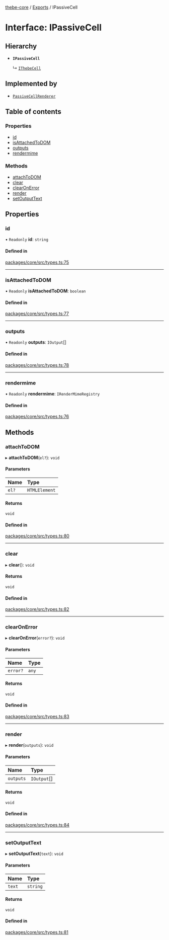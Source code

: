 [thebe-core](../README.md) / [Exports](../modules.md) / IPassiveCell

# Interface: IPassiveCell

## Hierarchy

- **`IPassiveCell`**

  ↳ [`IThebeCell`](IThebeCell.md)

## Implemented by

- [`PassiveCellRenderer`](../classes/PassiveCellRenderer.md)

## Table of contents

### Properties

- [id](IPassiveCell.md#id)
- [isAttachedToDOM](IPassiveCell.md#isattachedtodom)
- [outputs](IPassiveCell.md#outputs)
- [rendermime](IPassiveCell.md#rendermime)

### Methods

- [attachToDOM](IPassiveCell.md#attachtodom)
- [clear](IPassiveCell.md#clear)
- [clearOnError](IPassiveCell.md#clearonerror)
- [render](IPassiveCell.md#render)
- [setOutputText](IPassiveCell.md#setoutputtext)

## Properties

### id

• `Readonly` **id**: `string`

#### Defined in

[packages/core/src/types.ts:75](https://github.com/executablebooks/thebe/blob/280bb7d/packages/core/src/types.ts#L75)

___

### isAttachedToDOM

• `Readonly` **isAttachedToDOM**: `boolean`

#### Defined in

[packages/core/src/types.ts:77](https://github.com/executablebooks/thebe/blob/280bb7d/packages/core/src/types.ts#L77)

___

### outputs

• `Readonly` **outputs**: `IOutput`[]

#### Defined in

[packages/core/src/types.ts:78](https://github.com/executablebooks/thebe/blob/280bb7d/packages/core/src/types.ts#L78)

___

### rendermime

• `Readonly` **rendermime**: `IRenderMimeRegistry`

#### Defined in

[packages/core/src/types.ts:76](https://github.com/executablebooks/thebe/blob/280bb7d/packages/core/src/types.ts#L76)

## Methods

### attachToDOM

▸ **attachToDOM**(`el?`): `void`

#### Parameters

| Name | Type |
| :------ | :------ |
| `el?` | `HTMLElement` |

#### Returns

`void`

#### Defined in

[packages/core/src/types.ts:80](https://github.com/executablebooks/thebe/blob/280bb7d/packages/core/src/types.ts#L80)

___

### clear

▸ **clear**(): `void`

#### Returns

`void`

#### Defined in

[packages/core/src/types.ts:82](https://github.com/executablebooks/thebe/blob/280bb7d/packages/core/src/types.ts#L82)

___

### clearOnError

▸ **clearOnError**(`error?`): `void`

#### Parameters

| Name | Type |
| :------ | :------ |
| `error?` | `any` |

#### Returns

`void`

#### Defined in

[packages/core/src/types.ts:83](https://github.com/executablebooks/thebe/blob/280bb7d/packages/core/src/types.ts#L83)

___

### render

▸ **render**(`outputs`): `void`

#### Parameters

| Name | Type |
| :------ | :------ |
| `outputs` | `IOutput`[] |

#### Returns

`void`

#### Defined in

[packages/core/src/types.ts:84](https://github.com/executablebooks/thebe/blob/280bb7d/packages/core/src/types.ts#L84)

___

### setOutputText

▸ **setOutputText**(`text`): `void`

#### Parameters

| Name | Type |
| :------ | :------ |
| `text` | `string` |

#### Returns

`void`

#### Defined in

[packages/core/src/types.ts:81](https://github.com/executablebooks/thebe/blob/280bb7d/packages/core/src/types.ts#L81)
